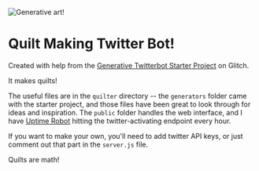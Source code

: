 ![Generative art!](https://cdn.glitch.com/476d99e0-6a96-43ea-bb71-4b02f569c79b%2Fsample-quilt.png?1540227522021)

# Quilt Making Twitter Bot!

Created with help from the [Generative Twitterbot Starter Project](https://glitch.com/edit/#!/generative-twitterbot) on Glitch.

It makes quilts!

The useful files are in the `quilter` directory -- the `generators` folder came with the starter project, and those files have been great to look through for ideas and inspiration. The `public` folder handles the web interface, and I have [Uptime Robot](https://uptimerobot.com/) hitting the twitter-activating endpoint every hour. 

If you want to make your own, you'll need to add twitter API keys, or just comment out that part in the `server.js` file.

Quilts are math! 